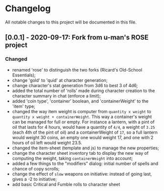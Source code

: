 # Changelog
All notable changes to this project will be documented in this file.

## [0.0.1] - 2020-09-17: Fork from u-man's ROSE project
### Changed
- renamed 'rose' to distinguish the two forks (Ricard's Old-School Essentials);
- change 'gold' to 'quid' at character generation;
- change character's stat generation from 3d6 to best 3 of 4d6;
- added the total number of 'rolls' made during character creation to the character summary in chat (enforce a limit);
- added 'coin type', 'container' boolean, and 'containerWeight' to the 'item' type;
- changed the way item weight is computer from `quantity x weight` to `quantity x weight + containerWeight`. This way a container's weight can be managed for full or empty. For instance a lantern, with a pint of oil that lasts for 4 hours, would have a quantity of `4/4`, a weight of `3.25` (each 4th of the pint of oil) and a containerWeight of `17`, so a full lantern would weight 30 coins, an empty one would weight 17, and one with 2 hours of oil left would weight 23.5.
- changed the item-sheet (template and js) to manage the new properties;
- change the character sheet inventory tab to display the new way of computing the weight, taking `containerWeight` into account;
- added a few things to the "modifiers" dialog: initial number of spells and chance of copy scrolls;
- change the effect of `slow` weapons on initiative: instead of going last, gives a -2 to initiative;
- add basic Critical and Fumble rolls to character sheet